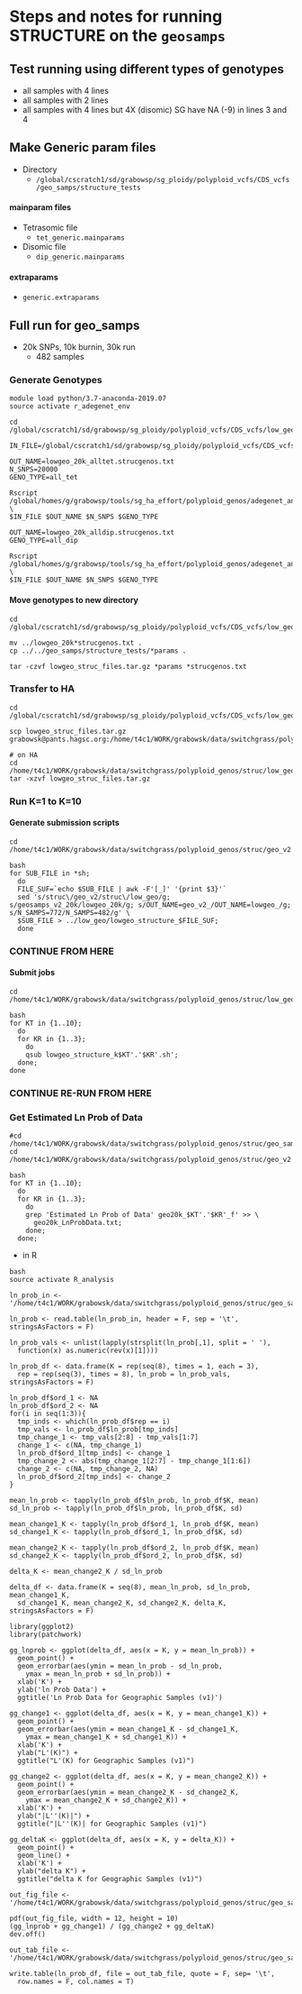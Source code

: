 # Steps and notes for running STRUCTURE on the `geosamps`

## Test running using different types of genotypes
* all samples with 4 lines
* all samples with 2 lines
* all samples with 4 lines but 4X (disomic) SG have NA (-9) in lines 3 and 4

## Make Generic param files
* Directory
  * `/global/cscratch1/sd/grabowsp/sg_ploidy/polyploid_vcfs/CDS_vcfs/geo_samps/structure_tests`
#### mainparam files
* Tetrasomic file
  * `tet_generic.mainparams`
* Disomic file
  * `dip_generic.mainparams`
#### extraparams
* `generic.extraparams`

## Full run for geo_samps
* 20k SNPs, 10k burnin, 30k run
  * 482 samples
### Generate Genotypes
```
module load python/3.7-anaconda-2019.07
source activate r_adegenet_env

cd /global/cscratch1/sd/grabowsp/sg_ploidy/polyploid_vcfs/CDS_vcfs/low_geo_samps

IN_FILE=/global/cscratch1/sd/grabowsp/sg_ploidy/polyploid_vcfs/CDS_vcfs/low_geo_samps/combo.sub.polyploid.CDS.lowgeosamps.genlight.rds

OUT_NAME=lowgeo_20k_alltet.strucgenos.txt
N_SNPS=20000
GENO_TYPE=all_tet

Rscript /global/homes/g/grabowsp/tools/sg_ha_effort/polyploid_genos/adegenet_analysis/generate_structure_input.r \
$IN_FILE $OUT_NAME $N_SNPS $GENO_TYPE

OUT_NAME=lowgeo_20k_alldip.strucgenos.txt
GENO_TYPE=all_dip

Rscript /global/homes/g/grabowsp/tools/sg_ha_effort/polyploid_genos/adegenet_analysis/generate_structure_input.r \
$IN_FILE $OUT_NAME $N_SNPS $GENO_TYPE
```
#### Move genotypes to new directory
```
cd /global/cscratch1/sd/grabowsp/sg_ploidy/polyploid_vcfs/CDS_vcfs/low_geo_samps/low_geo_struc_files

mv ../lowgeo_20k*strucgenos.txt .
cp ../../geo_samps/structure_tests/*params .

tar -czvf lowgeo_struc_files.tar.gz *params *strucgenos.txt
```
### Transfer to HA
```
cd /global/cscratch1/sd/grabowsp/sg_ploidy/polyploid_vcfs/CDS_vcfs/low_geo_samps/low_geo_struc_files

scp lowgeo_struc_files.tar.gz grabowsk@pants.hagsc.org:/home/t4c1/WORK/grabowsk/data/switchgrass/polyploid_genos/struc/low_geo/

# on HA
cd /home/t4c1/WORK/grabowsk/data/switchgrass/polyploid_genos/struc/low_geo
tar -xzvf lowgeo_struc_files.tar.gz
```
### Run K=1 to K=10
#### Generate submission scripts
```
cd /home/t4c1/WORK/grabowsk/data/switchgrass/polyploid_genos/struc/geo_v2

bash
for SUB_FILE in *sh;
  do
  FILE_SUF=`echo $SUB_FILE | awk -F'[_]' '{print $3}'`
  sed 's/struc\/geo_v2/struc\/low_geo/g; s/geosamps_v2_20k/lowgeo_20k/g; s/OUT_NAME=geo_v2_/OUT_NAME=lowgeo_/g; s/N_SAMPS=772/N_SAMPS=482/g' \
  $SUB_FILE > ../low_geo/lowgeo_structure_$FILE_SUF;
  done
```



### CONTINUE FROM HERE
#### Submit jobs
```
cd /home/t4c1/WORK/grabowsk/data/switchgrass/polyploid_genos/struc/low_geo

bash
for KT in {1..10};
  do
  for KR in {1..3};
    do
    qsub lowgeo_structure_k$KT'.'$KR'.sh';
  done;
done

```








### CONTINUE RE-RUN FROM HERE
### Get Estimated Ln Prob of Data
```
#cd /home/t4c1/WORK/grabowsk/data/switchgrass/polyploid_genos/struc/geo_samps
cd /home/t4c1/WORK/grabowsk/data/switchgrass/polyploid_genos/struc/geo_v2

bash
for KT in {1..10};
  do
  for KR in {1..3};
    do
    grep 'Estimated Ln Prob of Data' geo20k_$KT'.'$KR'_f' >> \
      geo20k_LnProbData.txt;
    done;
  done;
```
* in R
```
bash
source activate R_analysis

ln_prob_in <- '/home/t4c1/WORK/grabowsk/data/switchgrass/polyploid_genos/struc/geo_samps/geo20k_LnProbData.txt'

ln_prob <- read.table(ln_prob_in, header = F, sep = '\t', stringsAsFactors = F)

ln_prob_vals <- unlist(lapply(strsplit(ln_prob[,1], split = ' '), 
  function(x) as.numeric(rev(x)[1])))

ln_prob_df <- data.frame(K = rep(seq(8), times = 1, each = 3), 
  rep = rep(seq(3), times = 8), ln_prob = ln_prob_vals, stringsAsFactors = F)

ln_prob_df$ord_1 <- NA
ln_prob_df$ord_2 <- NA
for(i in seq(1:3)){
  tmp_inds <- which(ln_prob_df$rep == i)
  tmp_vals <- ln_prob_df$ln_prob[tmp_inds]
  tmp_change_1 <- tmp_vals[2:8] - tmp_vals[1:7]
  change_1 <- c(NA, tmp_change_1)
  ln_prob_df$ord_1[tmp_inds] <- change_1
  tmp_change_2 <- abs(tmp_change_1[2:7] - tmp_change_1[1:6])
  change_2 <- c(NA, tmp_change_2, NA)
  ln_prob_df$ord_2[tmp_inds] <- change_2
}

mean_ln_prob <- tapply(ln_prob_df$ln_prob, ln_prob_df$K, mean)
sd_ln_prob <- tapply(ln_prob_df$ln_prob, ln_prob_df$K, sd)

mean_change1_K <- tapply(ln_prob_df$ord_1, ln_prob_df$K, mean)
sd_change1_K <- tapply(ln_prob_df$ord_1, ln_prob_df$K, sd)

mean_change2_K <- tapply(ln_prob_df$ord_2, ln_prob_df$K, mean)
sd_change2_K <- tapply(ln_prob_df$ord_2, ln_prob_df$K, sd)

delta_K <- mean_change2_K / sd_ln_prob

delta_df <- data.frame(K = seq(8), mean_ln_prob, sd_ln_prob, mean_change1_K,
  sd_change1_K, mean_change2_K, sd_change2_K, delta_K, stringsAsFactors = F)

library(ggplot2)
library(patchwork)

gg_lnprob <- ggplot(delta_df, aes(x = K, y = mean_ln_prob)) +
  geom_point() +
  geom_errorbar(aes(ymin = mean_ln_prob - sd_ln_prob, 
    ymax = mean_ln_prob + sd_ln_prob)) +
  xlab('K') +
  ylab('ln Prob Data') +
  ggtitle('Ln Prob Data for Geographic Samples (v1)')

gg_change1 <- ggplot(delta_df, aes(x = K, y = mean_change1_K)) +
  geom_point() +
  geom_errorbar(aes(ymin = mean_change1_K - sd_change1_K, 
    ymax = mean_change1_K + sd_change1_K)) +
  xlab('K') +
  ylab("L'(K)") +
  ggtitle("L'(K) for Geographic Samples (v1)")

gg_change2 <- ggplot(delta_df, aes(x = K, y = mean_change2_K)) +
  geom_point() +
  geom_errorbar(aes(ymin = mean_change2_K - sd_change2_K,
    ymax = mean_change2_K + sd_change2_K)) +
  xlab('K') +
  ylab("|L''(K)|") +
  ggtitle("|L''(K)| for Geographic Samples (v1)")

gg_deltaK <- ggplot(delta_df, aes(x = K, y = delta_K)) +
  geom_point() +
  geom_line() +
  xlab('K') +
  ylab("delta K") +
  ggtitle("delta K for Geographic Samples (v1)")

out_fig_file <- '/home/t4c1/WORK/grabowsk/data/switchgrass/polyploid_genos/struc/geo_samps/geo_v1_structure_evanno.pdf'

pdf(out_fig_file, width = 12, height = 10)
(gg_lnprob + gg_change1) / (gg_change2 + gg_deltaK)
dev.off()

out_tab_file <- '/home/t4c1/WORK/grabowsk/data/switchgrass/polyploid_genos/struc/geo_samps/geo_v1_structure_lnprob.txt'

write.table(ln_prob_df, file = out_tab_file, quote = F, sep= '\t', 
  row.names = F, col.names = T)

```

